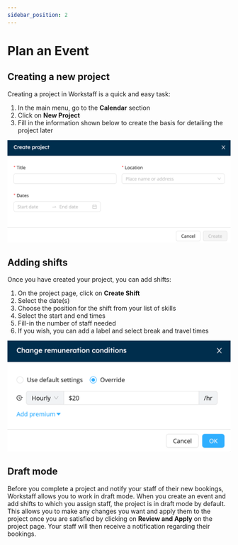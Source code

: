 ```yaml
---
sidebar_position: 2
---
```


# Plan an Event

## Creating a new project

Creating a project in Workstaff is a quick and easy task:
1. In the main menu, go to the **Calendar** section 
2. Click on **New Project**
3. Fill in the information shown below to create the basis for detailing the project later

![create_project.png](Images/create_project.png)

## Adding shifts 
Once you have created your project, you can add shifts: 
1. On the project page, click on **Create Shift**
2. Select the date(s)
3. Choose the position for the shift from your list of skills
4. Select the start and end times 
5. Fill-in the number of staff needed
6. If you wish, you can add a label and select break and travel times

![img_1.png](Images/img_1.png)


## Draft mode 

Before you complete a project and notify your staff of their new bookings, Workstaff allows you to work in draft mode. When you create an event and add shifts to which you assign staff, the project is in draft mode by default. This allows you to make any changes you want and apply them to the project once you are satisfied by clicking on **Review and Apply** on the project page. Your staff will then receive a notification regarding their bookings. 